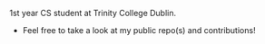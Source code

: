 1st year CS student at Trinity College Dublin.
- Feel free to take a look at my public repo(s) and contributions!
